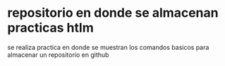 # repositorio en donde se almacenan practicas htlm

se realiza practica en donde se muestran los comandos basicos para almacenar un repositorio en github